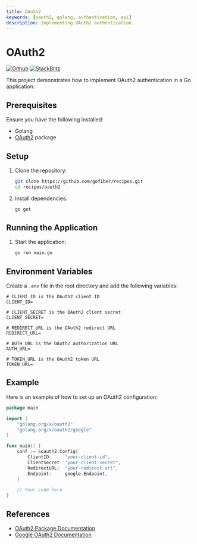 ```yaml
---
title: OAuth2
keywords: [oauth2, golang, authentication, api]
description: Implementing OAuth2 authentication.
---
```


# OAuth2

[![Github](https://img.shields.io/static/v1?label=&message=Github&color=2ea44f&style=for-the-badge&logo=github)](https://github.com/gofiber/recipes/tree/master/oauth2) [![StackBlitz](https://img.shields.io/static/v1?label=&message=StackBlitz&color=2ea44f&style=for-the-badge&logo=StackBlitz)](https://stackblitz.com/github/gofiber/recipes/tree/master/oauth2)

This project demonstrates how to implement OAuth2 authentication in a Go application.

## Prerequisites

Ensure you have the following installed:

- Golang
- [OAuth2](https://github.com/golang/oauth2) package

## Setup

1. Clone the repository:
    ```sh
    git clone https://github.com/gofiber/recipes.git
    cd recipes/oauth2
    ```

2. Install dependencies:
    ```sh
    go get
    ```

## Running the Application

1. Start the application:
    ```sh
    go run main.go
    ```

## Environment Variables

Create a `.env` file in the root directory and add the following variables:

```shell
# CLIENT_ID is the OAuth2 client ID
CLIENT_ID=

# CLIENT_SECRET is the OAuth2 client secret
CLIENT_SECRET=

# REDIRECT_URL is the OAuth2 redirect URL
REDIRECT_URL=

# AUTH_URL is the OAuth2 authorization URL
AUTH_URL=

# TOKEN_URL is the OAuth2 token URL
TOKEN_URL=
```

## Example

Here is an example of how to set up an OAuth2 configuration:

```go
package main

import (
    "golang.org/x/oauth2"
    "golang.org/x/oauth2/google"
)

func main() {
    conf := &oauth2.Config{
        ClientID:     "your-client-id",
        ClientSecret: "your-client-secret",
        RedirectURL:  "your-redirect-url",
        Endpoint:     google.Endpoint,
    }

    // Your code here
}
```

## References

- [OAuth2 Package Documentation](https://pkg.go.dev/golang.org/x/oauth2)
- [Google OAuth2 Documentation](https://developers.google.com/identity/protocols/oauth2)
